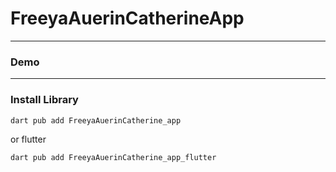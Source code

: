 # FreeyaAuerinCatherineApp


---

### Demo

---

### Install Library

```bash
dart pub add FreeyaAuerinCatherine_app
```

or flutter

```bash
dart pub add FreeyaAuerinCatherine_app_flutter
```
 